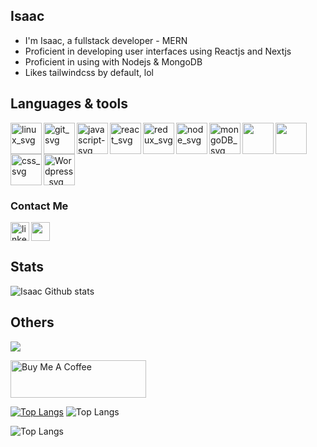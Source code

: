 ## Isaac
 - I'm Isaac, a fullstack developer - MERN 
 - Proficient in developing user interfaces using Reactjs and Nextjs 
- Proficient in using with Nodejs & MongoDB 
- Likes tailwindcss by default, lol 


## Languages & tools

<img align="left" width="50px"  src="https://cdn.jsdelivr.net/gh/devicons/devicon/icons/linux/linux-original.svg" alt="linux_svg" />

<img  align="left" width="50px" src="https://cdn.jsdelivr.net/gh/devicons/devicon/icons/git/git-original.svg" alt="git_svg" />
          
<img align="left" width="50px"  src="https://cdn.jsdelivr.net/gh/devicons/devicon/icons/javascript/javascript-original.svg" alt="javascript-svg" />

<img  align="left" width="50px"  src="https://cdn.jsdelivr.net/gh/devicons/devicon/icons/react/react-original.svg" alt="react_svg" />

<img align="left" width="50px" src="https://cdn.jsdelivr.net/gh/devicons/devicon/icons/redux/redux-original.svg" alt="redux_svg" />
          

<img align="left" width="50px"  src="https://cdn.jsdelivr.net/gh/devicons/devicon/icons/nodejs/nodejs-original.svg" alt="node_svg" />

<img align="left" width="50px" src="https://cdn.jsdelivr.net/gh/devicons/devicon/icons/mongodb/mongodb-original.svg" alt="mongoDB_svg" />

<img align="left" width="50px" src="https://cdn.jsdelivr.net/gh/devicons/devicon/icons/sass/sass-original.svg" />
          
<img align="left" width="50px" src="https://cdn.jsdelivr.net/gh/devicons/devicon/icons/html5/html5-original.svg" />

 <img align="left" width="50px" src="https://cdn.jsdelivr.net/gh/devicons/devicon/icons/css3/css3-original.svg" alt="css_svg" />

<img width="50px" src="https://cdn.jsdelivr.net/gh/devicons/devicon/icons/wordpress/wordpress-original.svg" alt="Wordpress_svg" />
          

### Contact Me

[<img align="left" width="30px" src="https://cdn.jsdelivr.net/gh/devicons/devicon/icons/linkedin/linkedin-original.svg" alt="linkedin_svg" />](https://www.linkedin.com/in/katongole-isaac-7a22aa178 "linkedIn")

[<img width="30px" src="https://cdn.jsdelivr.net/gh/devicons/devicon/icons/twitter/twitter-original.svg" />](https://twitter.com/katongoleisaac_ "twitter")


## Stats
![Isaac Github stats](https://github-readme-stats.vercel.app/api?username=katongole-isaac&show_icons=true&theme=gruvbox)
          

## Others

![](https://komarev.com/ghpvc/?username=katongole-isaac)

<a href="https://www.buymeacoffee.com/codewithisaac" target="_blank"><img src="https://cdn.buymeacoffee.com/buttons/v2/default-yellow.png" alt="Buy Me A Coffee" style="height: 60px !important;width: 217px !important;" ></a>


[![Top Langs](https://github-readme-stats.vercel.app/api/top-langs/?username=katongole-isaac&layout=donut)](https://github.com/anuraghazra/github-readme-stats)
          ![Top Langs](https://github-readme-stats.vercel.app/api/top-langs/?username=katongole-isaac&layout=compact)

![Top Langs](https://github-readme-stats.vercel.app/api/top-langs/?username=katongole-isaac&hide_progress=true)